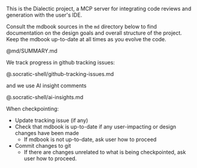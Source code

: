 This is the Dialectic project, a MCP server for integrating code reviews and generation with the user's IDE.

Consult the mdbook sources in the `md` directory below to find documentation on the design goals and overall structure of the project. Keep the mdbook up-to-date at all times as you evolve the code.

@md/SUMMARY.md

We track progress in github tracking issues:

@.socratic-shell/github-tracking-issues.md

and we use AI insight comments

@.socratic-shell/ai-insights.md

When checkpointing:

* Update tracking issue (if any)
* Check that mdbook is up-to-date if any user-impacting or design changes have been made
    * If mdbook is not up-to-date, ask user how to proceed
* Commit changes to git
    * If there are changes unrelated to what is being checkpointed, ask user how to proceed.